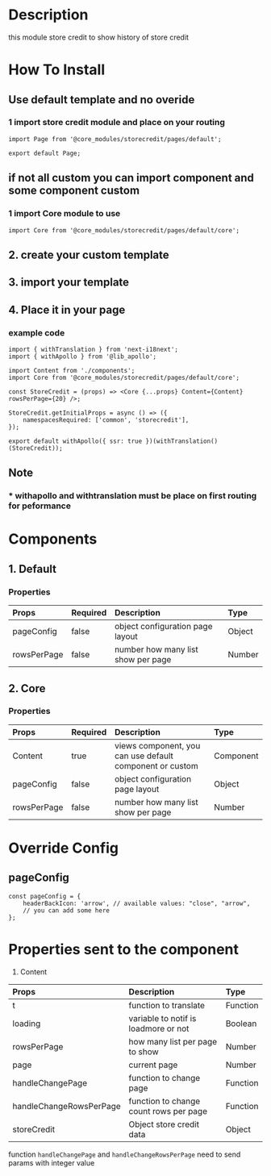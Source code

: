 # Description

this module store credit to show history of store credit

# How To Install
## Use default template and no overide
### 1 import store credit module and place on your routing


````
import Page from '@core_modules/storecredit/pages/default';

export default Page;
````


## if not all custom you can import component and some component custom

### 1 import Core module to use
````
import Core from '@core_modules/storecredit/pages/default/core';
````
## 2. create your custom template
## 3. import your template
## 4. Place it in your page
### example code
````
import { withTranslation } from 'next-i18next';
import { withApollo } from '@lib_apollo';

import Content from './components';
import Core from '@core_modules/storecredit/pages/default/core';

const StoreCredit = (props) => <Core {...props} Content={Content} rowsPerPage={20} />;

StoreCredit.getInitialProps = async () => ({
    namespacesRequired: ['common', 'storecredit'],
});

export default withApollo({ ssr: true })(withTranslation()(StoreCredit));

````

## Note
### * withapollo and withtranslation must be place on first routing for peformance


# Components
## 1. Default
### Properties
| Props       | Required | Description | Type |
| :---        | :---     | :---        |:---  |
| pageConfig  |  false   | object configuration page layout      | Object|
| rowsPerPage       |  false   | number how many list show per page     | Number|

## 2. Core
### Properties
| Props       | Required | Description | Type |
| :---        | :---     | :---        |:---  |
| Content      |  true    | views component, you can use default component or custom | Component |
| pageConfig  |  false   | object configuration page layout      | Object|
| rowsPerPage       |  false   | number how many list show per page     | Number|

# Override Config
## pageConfig

````
const pageConfig = {
    headerBackIcon: 'arrow', // available values: "close", "arrow",
    // you can add some here
};
````

# Properties sent to the component
1. Content

| Props       | Description | Type |
| :---        | :---        |:---  |
| t     |  function to translate      | Function |
| loading        |  variable to notif is loadmore or not      | Boolean |
| rowsPerPage        |  how many list per page to show      | Number|
| page        |  current page      | Number|
| handleChangePage        |  function to change page      | Function|
| handleChangeRowsPerPage        |  function to change count rows per page      | Function|
| storeCredit        |  Object store credit data      | Object|


function `handleChangePage` and `handleChangeRowsPerPage` need to send params with integer value

